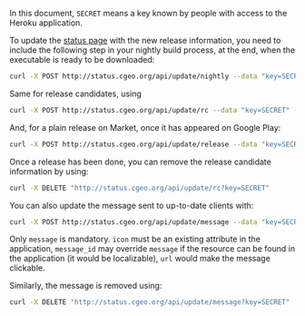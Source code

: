 In this document, `SECRET` means a key known by people with access to the Heroku application.

To update the [status page](http://status.cgeo.org/) with the new release information, you need to include the following step in your nightly build process, at the end, when the executable is ready to be downloaded:

```bash
curl -X POST http://status.cgeo.org/api/update/nightly --data "key=SECRET" --data "version_code=YYYYMMDD" --data "version_name=YYYY.MM.DD-NB-SHA1"
```

Same for release candidates, using

```bash
curl -X POST http://status.cgeo.org/api/update/rc --data "key=SECRET" --data "version_code=YYYYMMDD" --data "version_name=YYYY.MM.DD-RC-SHA1"
```

And, for a plain release on Market, once it has appeared on Google Play:

```bash
curl -X POST http://status.cgeo.org/api/update/release --data "key=SECRET" --data "version_code=YYYYMMDD" --data "version_name=YYYY.MM.DD"
```
Once a release has been done, you can remove the release candidate information by using:

```bash
curl -X DELETE "http://status.cgeo.org/api/update/rc?key=SECRET"
```

You can also update the message sent to up-to-date clients with:

```bash
curl -X POST http://status.cgeo.org/api/update/message --data "key=SECRET" --data "message=This is the message" --data "icon=attribute_danger" --data "message_id=emergency_message" --data "url=http://www.cgeo.org/"
```

Only `message` is mandatory. `icon` must be an existing attribute in the application, `message_id` may override `message` if the resource can be found in the application (it would be localizable), `url` would make the message clickable.

Similarly, the message is removed using:

```bash
curl -X DELETE "http://status.cgeo.org/api/update/message?key=SECRET"
```
